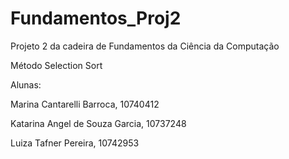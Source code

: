 # Fundamentos_Proj2
Projeto 2 da cadeira de Fundamentos da Ciência da Computação

Método Selection Sort

Alunas: 

Marina Cantarelli Barroca, 10740412

Katarina Angel de Souza Garcia, 10737248

Luiza Tafner Pereira, 10742953

